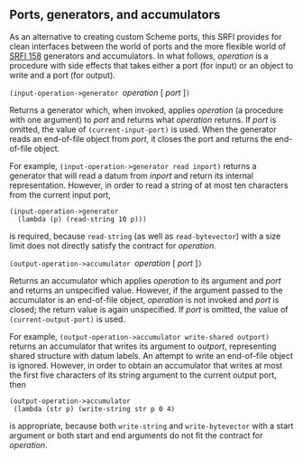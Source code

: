 ## Ports, generators, and accumulators

As an alternative to creating custom Scheme ports, this SRFI provides for
clean interfaces between the world of ports and the more flexible world of
[SRFI 158](http://srfi.schemers.org/srfi-158/srfi-158.html) generators and accumulators.
In what follows, *operation* is a procedure with side effects that takes
either a port (for input) or an object to write and a port (for output).

`(input-operation->generator `*operation* [ *port* ]`)`

Returns a generator which, when invoked, applies *operation*
(a procedure with one argument) to *port*
and returns what *operation* returns.
If *port* is omitted, the value of `(current-input-port)` is used.
When the generator reads an end-of-file object from *port*,
it closes the port and returns the end-of-file object.

For example,
`(input-operation->generator read inport)` returns a generator
that will read a datum from *inport* and return
its internal representation.
However, in order to
read a string of at most ten characters
from the current input port,

```
(input-operation->generator
  (lambda (p) (read-string 10 p)))
```
is required, because `read-string` (as well as `read-bytevector`) with a size limit
does not directly satisfy the contract for *operation*.

`(output-operation->accumulator `*operation* [ *port* ]`)`

Returns an accumulator which applies *operation* to its argument
and *port* and returns an unspecified value.
However, if the argument passed to the accumulator is an
end-of-file object, *operation* is not invoked
and *port* is closed; the return value is again unspecified.
If *port* is omitted, the value of `(current-output-port)` is used.

For example, `(output-operation->accumulator write-shared outport)`
returns an accumulator that writes its argument
to *outport*, representing shared structure with datum labels.
An attempt to write an end-of-file object is ignored.
However, in order to obtain an accumulator that writes
at most the first five characters of its
string argument to the current output port, then

```
(output-operation->accumulator
 (lambda (str p) (write-string str p 0 4)
```
is appropriate, because both `write-string` and `write-bytevector` with
a start argument or both start and end arguments do not fit the
contract for *operation*.
